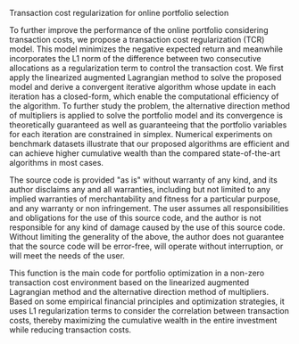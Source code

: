 Transaction cost regularization for online portfolio selection

To further improve the performance of the online portfolio considering transaction costs, we propose a transaction cost regularization (TCR) model. This model minimizes the negative expected return and meanwhile incorporates the L1 norm of the difference between two consecutive allocations as a regularization term to control the transaction cost. We first apply the linearized augmented Lagrangian method to solve the proposed model and derive a convergent iterative algorithm whose update in each iteration has a closed-form, which enable the computational efficiency of the algorithm. To further study the problem, the alternative direction method of multipliers is applied to solve the portfolio model and its convergence is theoretically guaranteed as well as guaranteeing that the portfolio variables for each iteration are constrained in simplex. Numerical experiments on benchmark datasets illustrate that our proposed algorithms are efficient and can achieve higher cumulative wealth than the compared state-of-the-art algorithms in most cases.

The source code is provided "as is" without warranty of any kind, and its author disclaims any and all warranties, including but not limited to any implied warranties of merchantability and fitness for a particular purpose, and any warranty or non infringement. The user assumes all responsibilities and obligations for the use of this source code, and the author is not responsible for any kind of damage caused by the use of this source code. Without limiting the generality of the above, the author does not guarantee that the source code will be error-free, will operate without interruption, or will meet the needs of the user.
  
This function is the main code for portfolio optimization in a non-zero transaction cost environment based on the linearized augmented Lagrangian method and the alternative direction method of multipliers. Based on some empirical financial principles and optimization strategies, it uses L1 regularization terms to consider the correlation between transaction costs, thereby maximizing the cumulative wealth in the entire investment while reducing transaction costs.

